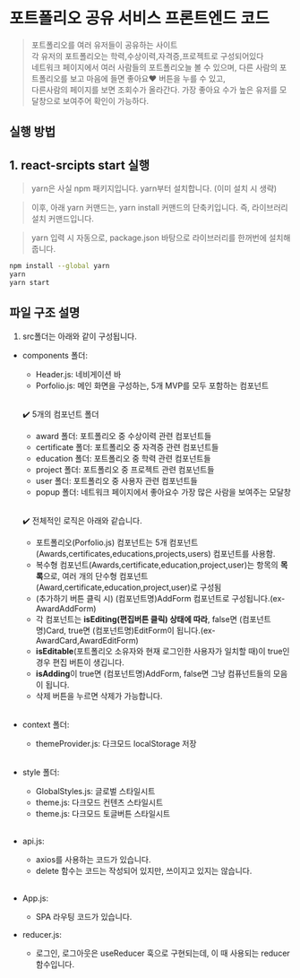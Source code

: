 # 포트폴리오 공유 서비스 프론트엔드 코드

> 포트폴리오를 여러 유저들이 공유하는 사이트<br>
> 각 유저의 포트폴리오는 학력,수상이력,자격증,프로젝트로 구성되어있다<br>
> 네트워크 페이지에서 여러 사람들의 포트폴리오늘 볼 수 있으며, 다른 사람의 포트폴리오를 보고 마음에 들면 좋아요❤️ 버튼을 누를 수 있고,<br>
  다른사람의 페이지를 보면 조회수가 올라간다. 가장 좋아요 수가 높은 유저를 모달창으로 보여주어 확인이 가능하다.<br>

## 실행 방법

## 1. react-srcipts start 실행

> yarn은 사실 npm 패키지입니다. yarn부터 설치합니다. (이미 설치 시 생략)

> 이후, 아래 yarn 커맨드는, yarn install 커맨드의 단축키입니다. 즉, 라이브러리 설치 커맨드입니다.

> yarn 입력 시 자동으로, package.json 바탕으로 라이브러리를 한꺼번에 설치해 줍니다.

```bash
npm install --global yarn
yarn
yarn start
```

## 파일 구조 설명

1. src폴더는 아래와 같이 구성됩니다.

- components 폴더:

  - Header.js: 네비게이션 바
  - Porfolio.js: 메인 화면을 구성하는, 5개 MVP를 모두 포함하는 컴포넌트<br><br>


   ✔️ 5개의 컴포넌트 폴더

  - award 폴더: 포트폴리오 중 수상이력 관련 컴포넌트들 
  - certificate 폴더: 포트폴리오 중 자격증 관련 컴포넌트들
  - education 폴더: 포트폴리오 중 학력 관련 컴포넌트들
  - project 폴더: 포트폴리오 중 프로젝트 관련 컴포넌트들
  - user 폴더: 포트폴리오 중 사용자 관련 컴포넌트들
  - popup 폴더: 네트워크 페이지에서 좋아요수 가장 많은 사람을 보여주는 모달창<br><br>

  ✔️ 전체적인 로직은 아래와 같습니다.

  - 포트폴리오(Porfolio.js) 컴포넌트는 5개 컴포넌트 (Awards,certificates,educations,projects,users) 컴포넌트를 사용함.<br>
  - 복수형 컴포넌트(Awards,certificate,education,project,user)는 항목의 **목록**으로, 여러 개의 단수형 컴포넌트(Award,certificate,education,project,user)로 구성됨<br>
  - (추가하기 버튼 클릭 시) (컴포넌트명)AddForm 컴포넌트로 구성됩니다.(ex-AwardAddForm)<br>
  - 각 컴포넌트는 **isEditing(편집버튼 클릭) 상태에 따라**, false면 (컴포넌트명)Card, true면 (컴포넌트명)EditForm이 됩니다.(ex-AwardCard,AwardEditForm)<br>
  - **isEditable**(포트폴리오 소유자와 현재 로그인한 사용자가 일치할 때)이 true인 경우 편집 버튼이 생깁니다.<br>
  - **isAdding**이 true면 (컴포넌트명)AddForm, false면 그냥 컴퓨넌트들의 모음이 됩니다.<br>
  - 삭제 버튼을 누르면 삭제가 가능합니다.<br><br>

- context 폴더:

  - themeProvider.js: 다크모드 localStorage 저장<br><br>

 - style 폴더:
  
   - GlobalStyles.js: 글로벌 스타일시트
   - theme.js: 다크모드 컨텐츠 스타일시트
   - theme.js: 다크모드 토글버튼 스타일시트<br><br>

- api.js:

  - axios를 사용하는 코드가 있습니다.
  - delete 함수는 코드는 작성되어 있지만, 쓰이지고 있지는 않습니다.<br><br>

- App.js:
  - SPA 라우팅 코드가 있습니다.
 
- reducer.js:
  - 로그인, 로그아웃은 useReducer 훅으로 구현되는데, 이 때 사용되는 reducer 함수입니다.


